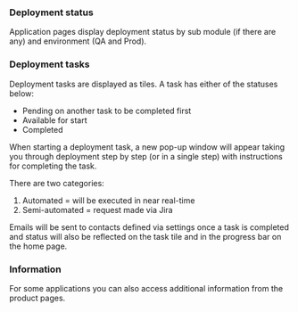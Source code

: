 ### Deployment status

Application pages display deployment status by sub module (if there are any) and environment (QA and Prod).

### Deployment tasks

Deployment tasks are displayed as tiles. A task has either of the statuses below:
* Pending on another task to be completed first
* Available for start
* Completed 

When starting a deployment task, a new pop-up window will appear taking you through deployment step by step (or in a single step) with instructions for completing the task.

There are two categories:
1. Automated = will be executed in near real-time
2. Semi-automated = request made via Jira

Emails will be sent to contacts defined via settings once a task is completed and status will also be reflected on the task tile and in the progress bar on the home page.

### Information

For some applications you can also access additional information from the product pages. 